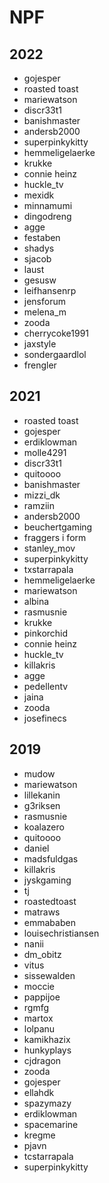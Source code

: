 # NPF

## 2022

- gojesper
- roasted toast
- mariewatson
- discr33t1
- banishmaster
- andersb2000
- superpinkykitty
- hemmeligelaerke
- krukke
- connie heinz
- huckle_tv
- mexidk
- minnamumi
- dingodreng
- agge
- festaben
- shadys
- sjacob
- laust
- gesusw
- leifhansenrp
- jensforum
- melena_m
- zooda
- cherrycoke1991
- jaxstyle
- sondergaardlol
- frengler

## 2021
- roasted toast
- gojesper
- erdiklowman
- molle4291
- discr33t1
- quitoooo
- banishmaster
- mizzi_dk
- ramziin
- andersb2000
- beuchertgaming
- fraggers i form
- stanley_mov
- superpinkykitty
- txstarrapala
- hemmeligelaerke
- mariewatson
- albina
- rasmusnie
- krukke
- pinkorchid
- connie heinz
- huckle_tv
- killakris
- agge
- pedellentv
- jaina
- zooda
- josefinecs

## 2019

- mudow
- mariewatson
- lillekanin
- g3riksen
- rasmusnie
- koalazero
- quitoooo
- daniel
- madsfuldgas
- killakris
- jyskgaming
- tj
- roastedtoast
- matraws
- emmababen
- louisechristiansen
- nanii
- dm_obitz
- vitus
- sissewalden
- moccie
- pappijoe
- rgmfg
- martox
- lolpanu
- kamikhazix
- hunkyplays
- cjdragon
- zooda
- gojesper
- ellahdk
- spazymazy
- erdiklowman
- spacemarine
- kregme
- pjavn
- tcstarrapala
- superpinkykitty
